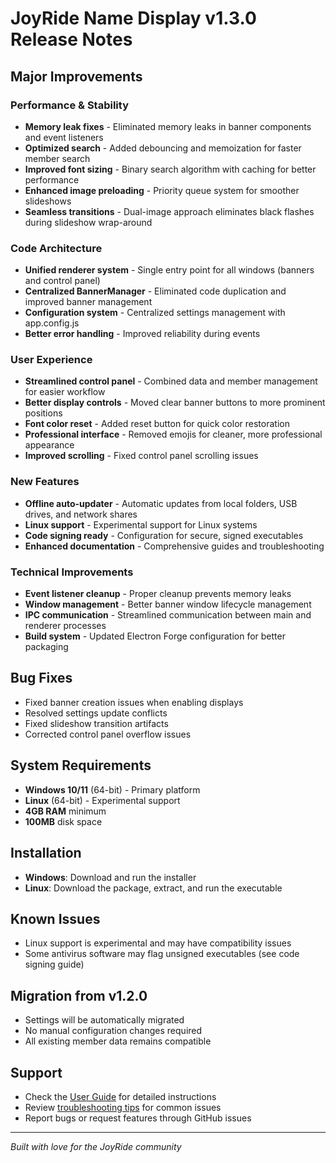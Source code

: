 # JoyRide Name Display v1.3.0 Release Notes

## Major Improvements

### Performance & Stability
- **Memory leak fixes** - Eliminated memory leaks in banner components and event listeners
- **Optimized search** - Added debouncing and memoization for faster member search
- **Improved font sizing** - Binary search algorithm with caching for better performance
- **Enhanced image preloading** - Priority queue system for smoother slideshows
- **Seamless transitions** - Dual-image approach eliminates black flashes during slideshow wrap-around

### Code Architecture
- **Unified renderer system** - Single entry point for all windows (banners and control panel)
- **Centralized BannerManager** - Eliminated code duplication and improved banner management
- **Configuration system** - Centralized settings management with app.config.js
- **Better error handling** - Improved reliability during events

### User Experience
- **Streamlined control panel** - Combined data and member management for easier workflow
- **Better display controls** - Moved clear banner buttons to more prominent positions
- **Font color reset** - Added reset button for quick color restoration
- **Professional interface** - Removed emojis for cleaner, more professional appearance
- **Improved scrolling** - Fixed control panel scrolling issues

### New Features
- **Offline auto-updater** - Automatic updates from local folders, USB drives, and network shares
- **Linux support** - Experimental support for Linux systems
- **Code signing ready** - Configuration for secure, signed executables
- **Enhanced documentation** - Comprehensive guides and troubleshooting

### Technical Improvements
- **Event listener cleanup** - Proper cleanup prevents memory leaks
- **Window management** - Better banner window lifecycle management
- **IPC communication** - Streamlined communication between main and renderer processes
- **Build system** - Updated Electron Forge configuration for better packaging

## Bug Fixes
- Fixed banner creation issues when enabling displays
- Resolved settings update conflicts
- Fixed slideshow transition artifacts
- Corrected control panel overflow issues

## System Requirements
- **Windows 10/11** (64-bit) - Primary platform
- **Linux** (64-bit) - Experimental support
- **4GB RAM** minimum
- **100MB** disk space

## Installation
- **Windows**: Download and run the installer
- **Linux**: Download the package, extract, and run the executable

## Known Issues
- Linux support is experimental and may have compatibility issues
- Some antivirus software may flag unsigned executables (see code signing guide)

## Migration from v1.2.0
- Settings will be automatically migrated
- No manual configuration changes required
- All existing member data remains compatible

## Support
- Check the [User Guide](docs/USER_GUIDE.md) for detailed instructions
- Review [troubleshooting tips](docs/USER_GUIDE.md#troubleshooting) for common issues
- Report bugs or request features through GitHub issues

---

*Built with love for the JoyRide community* 